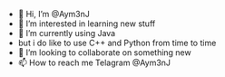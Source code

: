 - 👋 Hi, I’m @Aym3nJ
- 👀 I’m interested in learning new stuff
- 🌱 I’m currently using Java 
-    but i do like to use C++ and Python from time to time
- 💞️ I’m looking to collaborate on something new
- 📫 How to reach me Telagram @Aym3nJ

<!---
@Aym3nJ/@Aym3nJ is a ✨ special ✨ repository because its `README.md` (this file) appears on your GitHub profile.
You can click the Preview link to take a look at your changes.
--->
